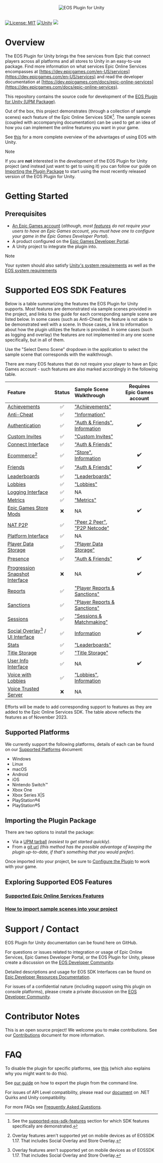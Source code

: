 <div align="center"> <img src="/Documentation~/images/EOSPluginLogo.png" alt="EOS Plugin for Unity" /> </div>

<br />

<div align="left">
  
<a href="">[![License: MIT](https://img.shields.io/badge/License-MIT-yellow.svg)](https://opensource.org/licenses/MIT)</a>
<a href="">![Unity](https://img.shields.io/badge/Unity-2021.3.16f1-blue)</a>
<img src="/tools/coverage/results/Report/badge_linecoverage.svg" />

</div>

# Overview

The EOS Plugin for Unity brings the free services from Epic that connect players across all platforms and all stores to Unity in an easy-to-use package. Find more information on what services Epic Online Services encompasses at [https://dev.epicgames.com/en-US/services](https://dev.epicgames.com/en-US/services) and read the developer documentation at [https://dev.epicgames.com/docs/epic-online-services](https://dev.epicgames.com/docs/epic-online-services).

This repository contains the source code for development of the [EOS Plugin for Unity (UPM Package)](https://github.com/EOS-Contrib/eos_plugin_for_unity_upm).

Out of the box, this project demonstrates (through a collection of sample scenes) each feature of the Epic Online Services SDK[^1]. The sample scenes (coupled with accompanying documentation) can be used to get an idea of how you can implement the online features you want in your game.

See [this](/com.playeveryware.eos/Documentation~/plugin_advantages.md) for a more complete overview of the advantages of using EOS with Unity.

[^1]: See the [supported-eos-sdk-features](#supported-eos-sdk-features) section for which SDK features specifically are demonstrated.

> [!NOTE]
> If you are **not** interested in the _development_ of the EOS Plugin for Unity project (and instead just want to get to using it) you can follow our guide on [Importing the Plugin Package](#importing-the-plugin-package) to start using the most recently released version of the EOS Plugin for Unity.

# Getting Started

## Prerequisites

* [An Epic Games account](https://www.epicgames.com/id/register) (_although, most [features](#exploring-supported-eos-features) do not require your users to have an Epic Games account, you must have one to configure your game in the Epic Games Developer Portal_).
* A product configured on the [Epic Games Developer Portal](https://dev.epicgames.com/portal/).
* A Unity project to integrate the plugin into.

> [!NOTE]
> Your system should also satisfy [Unity's system requirements](https://docs.unity3d.com/2021.3/Documentation/Manual/system-requirements.html) as well as the [EOS system requirements](https://dev.epicgames.com/docs/epic-online-services/eos-get-started/system-requirements)

# Supported EOS SDK Features

Below is a table summarizing the features the EOS Plugin for Unity supports. Most features are demonstrated via sample scenes provided in the project, and links to the guide for each corresponding sample scene are listed below. In some cases (such as Anti-Cheat) the feature is not able to be demonstrated well with a scene. In those cases, a link to information about how the plugin utilizes the feature is provided. In some cases (such as logging and overlay) the features are not implemented in any one scene specifically, but in all of them.

Use the "Select Demo Scene" dropdown in the application to select the sample scene that corresponds with the walkthrough. 

There are many EOS features that do not require your player to have an Epic Games account - such features are also marked accordingly in the following table.

| Feature | Status | Sample Scene Walkthrough | Requires Epic Games account |
| :-- | :-: | :-- | :-: |
|[Achievements](https://dev.epicgames.com/docs/game-services/achievements)                 | ✅ | ["Achievements"](/Documentation~/scene_walkthrough/achievements_walkthrough.md)                                                  |   |
|[Anti-Cheat](https://dev.epicgames.com/docs/game-services/anti-cheat)                     | ✅ | ["Information"](/Documentation~/easy_anticheat_configuration.md)                                                                             |  |
|[Authentication](https://dev.epicgames.com/docs/epic-account-services/auth-interface)     | ✅ | ["Auth & Friends"](/Documentation~/scene_walkthrough/auth&friends_walkthrough.md), [Information](/Documentation~/player_authentication.md) | ✔️ |
|[Custom Invites](https://dev.epicgames.com/docs/game-services/custom-invites-interface)   | ✅ | ["Custom Invites"](/Documentation~/scene_walkthrough/customInvites_walkthrough.md)                                               |  |
|[Connect Interface](https://dev.epicgames.com/docs/game-services/eos-connect-interface)   | ✅ | ["Auth & Friends"](/Documentation~/scene_walkthrough/auth&friends_walkthrough.md)                                                               |   |
|[Ecommerce](https://dev.epicgames.com/docs/epic-games-store/tech-features-config/ecom)[^2]    | ✅ | ["Store"](/Documentation~/scene_walkthrough/store_walkthrough.md), [Information](/com.playeveryware.eos/Documentation~/ecom.md)                                        | ✔️ |
|[Friends](https://dev.epicgames.com/docs/epic-account-services/eos-friends-interface)     | ✅ | ["Auth & Friends"](/Documentation~/scene_walkthrough/auth&friends_walkthrough.md)                                                               | ✔️ |
|[Leaderboards](https://dev.epicgames.com/docs/game-services/leaderboards)                 | ✅ | ["Leaderboards"](/Documentation~/scene_walkthrough/leaderboards_walkthrough.md)                                                               |   |
|[Lobbies](https://dev.epicgames.com/docs/game-services/lobbies)                             | ✅ | ["Lobbies"](/Documentation~/scene_walkthrough/lobbies_walkthrough.md)                                                                    |  |
|[Logging Interface](https://dev.epicgames.com/docs/game-services/eos-logging-interface)   | ✅ | NA                                                                                                                               |  |
|[Metrics](https://dev.epicgames.com/docs/game-services/eos-metrics-interface)             | ✅ | ["Metrics"](/Documentation~/scene_walkthrough/metrics_walkthrough.md)                                                                    |  |
|[Epic Games Store Mods](https://dev.epicgames.com/docs/epic-games-store/tech-features-config/mods)      | ❌ | NA                                                                                                                               | ✔️ |
|[NAT P2P](https://dev.epicgames.com/docs/game-services/p-2-p)                                               | ✅ | ["Peer 2 Peer"](/Documentation~/scene_walkthrough/P2P_walkthrough.md), ["P2P Netcode"](/com.playeveryware.eos/Documentation~/scene_walkthrough/P2P_netcode_walkthrough.md) |  |
|[Platform Interface](https://dev.epicgames.com/docs/game-services/eos-platform-interface)                   | ✅ | NA |   |
|[Player Data Storage](https://dev.epicgames.com/docs/game-services/player-data-storage)                     | ✅ | ["Player Data Storage"](/Documentation~/scene_walkthrough/player_data_storage_walkthrough.md)                                                        |   |
|[Presence](https://dev.epicgames.com/docs/epic-account-services/eos-presence-interface)                     | ✅ | ["Auth & Friends"](/Documentation~/scene_walkthrough/auth&friends_walkthrough.md)                                                               | ✔️ |
|[Progression Snapshot Interface](https://dev.epicgames.com/docs/epic-account-services/progression-snapshot) | ❌ | NA                                                                                                             | ✔️ |
|[Reports](https://dev.epicgames.com/docs/game-services/reports-interface)                 | ✅ | ["Player Reports & Sanctions"](/Documentation~/scene_walkthrough/player_reports_and_sanctions_walkthrough.md)                                               |  |
|[Sanctions](https://dev.epicgames.com/docs/game-services/sanctions-interface)             | ✅ | ["Player Reports & Sanctions"](/Documentation~/scene_walkthrough/player_reports_and_sanctions_walkthrough.md)                                               |  |
|[Sessions](https://dev.epicgames.com/docs/game-services/sessions)                         | ✅ | ["Sessions & Matchmaking"](/Documentation~/scene_walkthrough/sessions_and_matchmaking_walkthrough.md)                                                   |  |
|[Social Overlay](https://dev.epicgames.com/docs/epic-account-services/social-overlay-overview)[^2] / [UI Interface](https://dev.epicgames.com/docs/epic-account-services/eosui-interface) | ✅ | [Information](/Documentation~/overlay.md)        | ✔️ |
|[Stats](https://dev.epicgames.com/docs/game-services/eos-stats-interface)                 | ✅ | ["Leaderboards"](/Documentation~/scene_walkthrough/leaderboards_walkthrough.md)                                                               |  |
|[Title Storage](https://dev.epicgames.com/docs/game-services/title-storage)               | ✅ | ["Title Storage"](/Documentation~/scene_walkthrough/title_storage_walkthrough.md)                                                              |  |
|[User Info Interface](https://dev.epicgames.com/docs/epic-account-services/eos-user-info-interface) | ✅ | NA                                                                                                                     | ✔️ |
|[Voice with Lobbies](https://dev.epicgames.com/docs/game-services/voice#voicewithlobbies)   | ✅ | ["Lobbies"](/Documentation~/scene_walkthrough/lobbies_walkthrough.md), [Information](/Documentation~/enabling_voice.md)                            |  |
|[Voice Trusted Server](https://dev.epicgames.com/docs/game-services/voice#voicewithatrustedserverapplication) | ❌ | NA                                                                                                           |  |

Efforts will be made to add corresponding support to features as they are added to the Epic Online Services SDK. The table above reflects the features as of November 2023.

[^2]: Overlay features aren't supported yet on mobile devices as of EOSSDK 1.17. That includes Social Overlay and Store Overlay.

## Supported Platforms

We currently support the following platforms, details of each can be found on our [Supported Platforms](/Documentation~/supported_platforms.md) document:

* Windows
* Linux
* macOS
* Android
* iOS
* Nintendo Switch™
* Xbox One
* Xbox Series X|S
* PlayStation®4
* PlayStation®5

## Importing the Plugin Package

There are two options to install the package:
* Via a [UPM tarball](/Documentation~/add_plugin.md#adding-the-package-from-a-tarball) _(easiest to get started quickly)_.
* From a [git url](/Documentation~/add_plugin.md#adding-the-package-from-a-git-url) _(this method has the possible advantage of keeping the plugin up-to-date, if that's something that you would prefer)_.

Once imported into your project, be sure to [Configure the Plugin](/Documentation~/configure_plugin.md) to work with your game.

## Exploring Supported EOS Features

### [Supported Epic Online Services Features](/Documentation~/eos_features.md)
### [How to import sample scenes into your project](/Documentation~/samples.md)

# Support / Contact

EOS Plugin for Unity documentation can be found here on GitHub.

For questions or issues related to integration or usage of Epic Online Services, Epic Games Developer Portal, or the EOS Plugin for Unity, please create a discussion on the [EOS Developer Community](https://eoshelp.epicgames.com).

Detailed descriptions and usage for EOS SDK Interfaces can be found on [Epic Developer Resources Documentation](https://dev.epicgames.com/docs/).

For issues of a confidential nature (including support using this plugin on console platforms), please create a private discussion on the [EOS Developer Community](https://eoshelp.epicgames.com).

# Contributor Notes

This is an open source project! We welcome you to make contributions. See our [Contributions](/Documentation~/contributions.md) document for more information.

# FAQ

To disable the plugin for specific platforms, see [this](/Documentation~/disable_plugin_per_platform.md) (which also explains why you might want to do this).

See [our guide](/Documentation~/command_line_export.md) on how to export the plugin from the command line. 

For issues of API Level compatibility, please read our [document](/Documentation~/dotnet_quirks.md) on .NET Quirks and Unity compatibility.

For more FAQs see [Frequently Asked Questions](/Documentation~/frequently_asked_questions.md).
